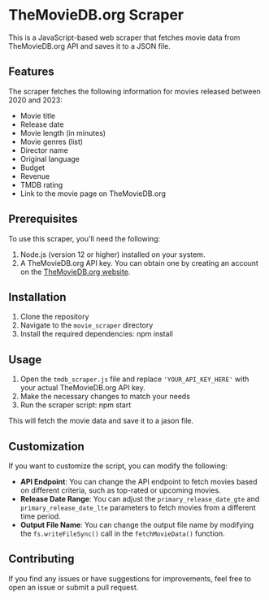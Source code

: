 # TheMovieDB.org Scraper

This is a JavaScript-based web scraper that fetches movie data from TheMovieDB.org API and saves it to a JSON file.

## Features

The scraper fetches the following information for movies released between 2020 and 2023:

- Movie title
- Release date
- Movie length (in minutes)
- Movie genres (list)
- Director name
- Original language
- Budget
- Revenue
- TMDB rating
- Link to the movie page on TheMovieDB.org

## Prerequisites

To use this scraper, you'll need the following:

1. Node.js (version 12 or higher) installed on your system.
2. A TheMovieDB.org API key. You can obtain one by creating an account on the [TheMovieDB.org website](https://www.themoviedb.org/signup).

## Installation

1. Clone the repository
2. Navigate to the `movie_scraper` directory
3. Install the required dependencies: npm install

## Usage

1. Open the `tmdb_scraper.js` file and replace `'YOUR_API_KEY_HERE'` with your actual TheMovieDB.org API key.
2. Make the necessary changes to match your needs
2. Run the scraper script: npm start

This will fetch the movie data and save it to a jason file.

## Customization

If you want to customize the script, you can modify the following:

- **API Endpoint**: You can change the API endpoint to fetch movies based on different criteria, such as top-rated or upcoming movies.
- **Release Date Range**: You can adjust the `primary_release_date_gte` and `primary_release_date_lte` parameters to fetch movies from a different time period.
- **Output File Name**: You can change the output file name by modifying the `fs.writeFileSync()` call in the `fetchMovieData()` function.

## Contributing

If you find any issues or have suggestions for improvements, feel free to open an issue or submit a pull request.